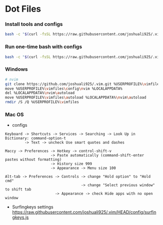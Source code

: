 # Dot Files

### Install tools and configs

```bash
bash -c "$(curl -fsSL https://raw.githubusercontent.com/joshuali925/.vim/HEAD/install.sh)"
```

### Run one-time bash with configs

```bash
bash -c "$(curl -fsSL https://raw.githubusercontent.com/joshuali925/.vim/HEAD/bin/bashrc)"
```

### Windows

```bash
# nvim
git clone https://github.com/joshuali925/.vim.git %USERPROFILE%\vimfiles --depth=1
move %USERPROFILE%\vimfiles\config\nvim %LOCALAPPDATA%
del %LOCALAPPDATA%\nvim\autoload
move %USERPROFILE%\vimfiles\autoload %LOCALAPPDATA%\nvim\autoload
rmdir /S /Q %USERPROFILE%\vimfiles
```

### Mac OS

- configs

```
Keyboard -> Shortcuts -> Services -> Searching -> Look Up in Dictionary: command-option-t
         -> Text -> uncheck Use smart quotes and dashes

Maccy -> Preferences -> Hotkey -> control-shift-v
                     -> Paste automatically (command-shift-enter pastes without formatting)
                     -> History size 999
                     -> Appearance -> Menu size 100

Alt-tab -> Preferences -> Controls -> change "Hold option" to "Hold cmd"
                                   -> change "Select previous window" to shift tab
                       -> Appearance -> check Hide apps with no open window
```

- Surfingkeys settings https://raw.githubusercontent.com/joshuali925/.vim/HEAD/config/surfingkeys.js
